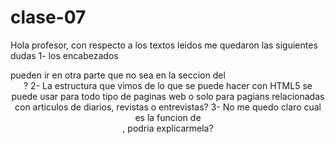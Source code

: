 # clase-07
Hola profesor, con respecto a los textos leidos me quedaron las siguientes dudas
1- los encabezados <hgroup> pueden ir en otra parte que no sea en la seccion del <header>?
2- La estructura que vimos de lo que se puede hacer con HTML5 se puede usar para todo tipo de paginas web o solo para pagians relacionadas con articulos de diarios, revistas o entrevistas?
3- No me quedo claro cual es la funcion de <nav>, podria explicarmela? 
